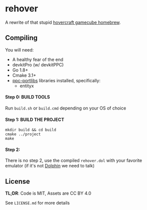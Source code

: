 # rehover

A rewrite of that stupid [hovercraft gamecube homebrew](https://github.com/hamcha/hovercraft).

## Compiling

You will need:
- A healthy fear of the end
- devkitPro (w/ devkitPPC)
- Go 1.8+
- Cmake 3.1+
- [ppc-portlibs](https://github.com/Hamcha/ppc-portlibs) libraries installed, specifically:
    - entityx

#### Step 0: BUILD TOOLS
Run `build.sh` or `build.cmd` depending on your OS of choice

#### Step 1: BUILD THE PROJECT
```
mkdir build && cd build
cmake ../project
make
```

#### Step 2:
There is no step 2, use the compiled `rehover.dol` with your favorite emulator (if it's not [Dolphin](https://dolphin-emu.org/) we need to talk)

## License

**TL;DR**: Code is MIT, Assets are CC BY 4.0

See `LICENSE.md` for more details